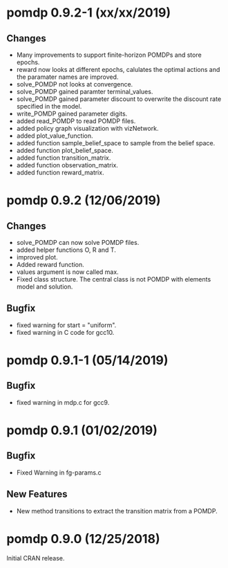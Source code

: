 # pomdp 0.9.2-1 (xx/xx/2019)

## Changes
* Many improvements to support finite-horizon POMDPs and store epochs.
* reward now looks at different epochs, calulates the optimal actions and the paramater names are improved.
* solve_POMDP not looks at convergence.
* solve_POMDP gained paramter terminal_values.
* solve_POMDP gained parameter discount to overwrite the discount rate specified in the model.
* write_POMDP gained parameter digits.
* added read_POMDP to read POMDP files. 
* added policy graph visualization with vizNetwork.
* added plot_value_function.
* added function sample_belief_space to sample from the belief space.
* added function plot_belief_space.
* added function transition_matrix.
* added function observation_matrix.
* added function reward_matrix.

# pomdp 0.9.2 (12/06/2019)

## Changes
* solve_POMDP can now solve POMDP files.
* added helper functions O, R and T.
* improved plot.
* Added reward function.
* values argument is now called max.
* Fixed class structure. The central class is not POMDP with elements model and solution.

## Bugfix
* fixed warning for start = "uniform".
* fixed warning in C code for gcc10.

# pomdp 0.9.1-1 (05/14/2019)

## Bugfix
* fixed warning in mdp.c for gcc9.

# pomdp 0.9.1 (01/02/2019)

## Bugfix
* Fixed Warning in fg-params.c

## New Features
* New method transitions to extract the transition matrix from a POMDP.

# pomdp 0.9.0 (12/25/2018)

Initial CRAN release.
